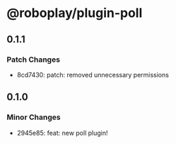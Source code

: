 # @roboplay/plugin-poll

## 0.1.1

### Patch Changes

- 8cd7430: patch: removed unnecessary permissions

## 0.1.0

### Minor Changes

- 2945e85: feat: new poll plugin!
